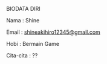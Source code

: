 BIODATA DIRI

Nama	:	Shine

Email	:	shineakihiro12345@gmail.com

Hobi	:	Bermain Game

Cita-cita : ?? 

